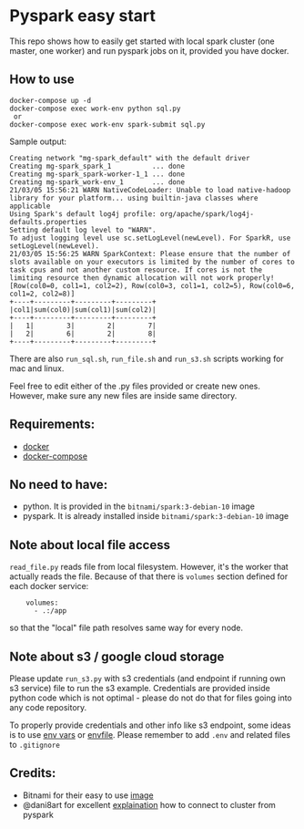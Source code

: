 # Pyspark easy start

This repo shows how to easily get started with local spark cluster (one master, one worker) and run pyspark jobs on it, provided you have docker.

## How to use
```
docker-compose up -d
docker-compose exec work-env python sql.py
 or
docker-compose exec work-env spark-submit sql.py
```

Sample output:
```
Creating network "mg-spark_default" with the default driver
Creating mg-spark_spark_1          ... done
Creating mg-spark_spark-worker-1_1 ... done
Creating mg-spark_work-env_1       ... done
21/03/05 15:56:21 WARN NativeCodeLoader: Unable to load native-hadoop library for your platform... using builtin-java classes where applicable
Using Spark's default log4j profile: org/apache/spark/log4j-defaults.properties
Setting default log level to "WARN".
To adjust logging level use sc.setLogLevel(newLevel). For SparkR, use setLogLevel(newLevel).
21/03/05 15:56:25 WARN SparkContext: Please ensure that the number of slots available on your executors is limited by the number of cores to task cpus and not another custom resource. If cores is not the limiting resource then dynamic allocation will not work properly!
[Row(col0=0, col1=1, col2=2), Row(col0=3, col1=1, col2=5), Row(col0=6, col1=2, col2=8)]
+----+---------+---------+---------+
|col1|sum(col0)|sum(col1)|sum(col2)|
+----+---------+---------+---------+
|   1|        3|        2|        7|
|   2|        6|        2|        8|
+----+---------+---------+---------+
```

There are also `run_sql.sh`, `run_file.sh` and `run_s3.sh` scripts working for mac and linux.

Feel free to edit either of the .py files provided or create new ones. However, make sure any new files are inside same directory.

## Requirements:
* [docker](https://docs.docker.com/get-docker/)
* [docker-compose](https://docs.docker.com/compose/install/)

## No need to have:
* python. It is provided in the `bitnami/spark:3-debian-10` image
* pyspark. It is already installed inside `bitnami/spark:3-debian-10` image

## Note about local file access

`read_file.py` reads file from local filesystem. However, it's the worker that actually reads the file. Because of that there is `volumes` section defined for each docker service:
```
    volumes:
      - .:/app
```
so that the "local" file path resolves same way for every node.

## Note about s3 / google cloud storage

Please update `run_s3.py` with s3 credentials (and endpoint if running own s3 service) file to run the s3 example. Credentials are provided inside python code which is not optimal - please do not do that for files going into any code repository.

To properly provide credentials and other info like s3 endpoint, some ideas is to use [env vars](https://docs.python.org/3/library/os.html#os.environ) or [envfile](https://pypi.org/project/python-dotenv/). Please remember to add `.env` and related files to `.gitignore`

## Credits:
* Bitnami for their easy to use [image](https://hub.docker.com/r/bitnami/spark/)
* @dani8art for excellent [explaination](https://github.com/bitnami/bitnami-docker-spark/issues/18#issuecomment-700628676) how to connect to cluster from pyspark

